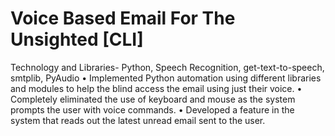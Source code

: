 # Voice Based Email For The Unsighted [CLI]

Technology and Libraries- Python, Speech Recognition, get-text-to-speech, smtplib, PyAudio
• Implemented Python automation using different libraries and modules to help the blind access the email using just their voice.
• Completely eliminated the use of keyboard and mouse as the system prompts the user with voice commands.
• Developed a feature in the system that reads out the latest unread email sent to the user.
